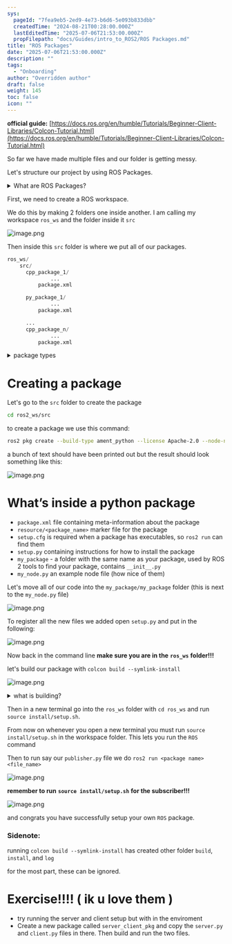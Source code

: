 ```yaml
---
sys:
  pageId: "7fea9eb5-2ed9-4e73-b6d6-5e093b833dbb"
  createdTime: "2024-08-21T00:28:00.000Z"
  lastEditedTime: "2025-07-06T21:53:00.000Z"
  propFilepath: "docs/Guides/intro_to_ROS2/ROS Packages.md"
title: "ROS Packages"
date: "2025-07-06T21:53:00.000Z"
description: ""
tags:
  - "Onboarding"
author: "Overridden author"
draft: false
weight: 145
toc: false
icon: ""
---
```


**official guide:** [https://docs.ros.org/en/humble/Tutorials/Beginner-Client-Libraries/Colcon-Tutorial.html](https://docs.ros.org/en/humble/Tutorials/Beginner-Client-Libraries/Colcon-Tutorial.html)

So far we have made multiple files and our folder is getting messy.

Let's structure our project by using ROS Packages.

<details>
      <summary>What are ROS Packages?</summary>
      ROS Packages are, as the name implies, packages of code that are highly sharable between ROS developers.
  </details>

First, we need to create a ROS workspace.

We do this by making 2 folders one inside another. I am calling my workspace `ros_ws` and the folder inside it `src`

![image.png](https://prod-files-secure.s3.us-west-2.amazonaws.com/d518164a-d88e-44d1-a4ee-3adb3bd8bce0/70706947-fd18-4537-a67b-e12946812d31/image.png?X-Amz-Algorithm=AWS4-HMAC-SHA256&X-Amz-Content-Sha256=UNSIGNED-PAYLOAD&X-Amz-Credential=ASIAZI2LB466YHGNPXS5%2F20250717%2Fus-west-2%2Fs3%2Faws4_request&X-Amz-Date=20250717T190954Z&X-Amz-Expires=3600&X-Amz-Security-Token=IQoJb3JpZ2luX2VjEGMaCXVzLXdlc3QtMiJHMEUCIQDHpymfDIIryV9s81LticE9aGSblZ9g2y7Dp6X1ARfSoQIgUw%2Fso%2FZjn65lOX7gIKeWQTpAUdGioWATXVHiuj70US4q%2FwMIfBAAGgw2Mzc0MjMxODM4MDUiDOC1onx4fXw6HN75OSrcAy3P0JjeoV838%2BJ6DjI7QuSPpOCpLbgFiv2F3YIeksaZ0n9YlfkMSZ2Ju39iqiGuN5cD5n3IAy8Fg7JQmhBDZqYlIQiDOm73bU23huNlyKEouliA4l4C2UYViILm63dj4LJzhPyQn0akwOnuLCQc0FTuRhg6aAjHb4vvZTASPrKEhX0PD8DCFYF3I0K%2BAkWQ0yHJrOrau5zkyl1wlTALqhL8G8yjsVHNewPULmx5eZGI2VvZHym%2BrMooQCk0VayycdazewhSbTa7O5ZcYSjo97WcdfeMxAnrzLTAW%2B940E7BymvAT3X0qcx7X8BEwxCVqOCXJ8txcxo4hDe8k%2FKdG0P79zpRoUR7dV9mvmMRhNwNUJieH5XsJajVB8UjLrw7VdjoUwDXnbnckCvw9Br07ErAhuF0jKzUomNN9t9lBcE7EF9YBlRRlWvXNumd%2FJNtk2MYut3vPFnC4vhd3idS6ioCDhExOHROHsZB56F1P5UA9SxqfclJWZtEPI2tSnw1pEKRrqodkjTm%2Bkbk96jIZ4dXJRY722MxlCILlJnfIpuWPCHl%2F%2FI4zOhXPdPbwVJl2zwMPLByb%2B52qraYWtxelK4Si9xqKLxbE5iekp44Z4%2BsW6iDqBi6yhh6Tw%2BKMMqN5cMGOqUB4IxuXIGs19CgXXTQaulOlvnRbeKEWdf5JH7XUcxkvj59vGwF1qvzKkEvtcWGl1%2FssF%2BdX%2BlN6JI83fPEVFRImbBP7XE0hEMtilIvDaTzYQM%2B5vsfanehGcL3IbA0SE9Lvk0j34K5ufcPrqJfF2J5mJP1YDHKuTF2ykeglX0X6AS9JQrwZuy6qKeybSSzrfXGZTzQKLJLvEaB%2BvJ4aBjKRYFZCeBK&X-Amz-Signature=4f7be9e76617246a631dc95e38eab0e54438edbc377556f43e45fce57ead5622&X-Amz-SignedHeaders=host&x-amz-checksum-mode=ENABLED&x-id=GetObject)

Then inside this `src` folder is where we put all of our packages.

```python
ros_ws/
    src/
      cpp_package_1/
		      ...
          package.xml

      py_package_1/
		      ...
          package.xml

      ...
      cpp_package_n/
		      ...
          package.xml

```

<details>

<summary>package types</summary>

packages can be either `C++` or python.

the intern file structure is different for each but for this guide we will stick to creating python packages

</details>

# Creating a package

Let's go to the `src` folder to create the package

```bash
cd ros2_ws/src
```

to create a package we use this command:

```bash
ros2 pkg create --build-type ament_python --license Apache-2.0 --node-name my_node my_package
```

a bunch of text should have been printed out but the result should look something like this:

![image.png](https://prod-files-secure.s3.us-west-2.amazonaws.com/d518164a-d88e-44d1-a4ee-3adb3bd8bce0/e6cf1e3f-8512-4a3e-b131-079f800bf3e8/image.png?X-Amz-Algorithm=AWS4-HMAC-SHA256&X-Amz-Content-Sha256=UNSIGNED-PAYLOAD&X-Amz-Credential=ASIAZI2LB466YHGNPXS5%2F20250717%2Fus-west-2%2Fs3%2Faws4_request&X-Amz-Date=20250717T190954Z&X-Amz-Expires=3600&X-Amz-Security-Token=IQoJb3JpZ2luX2VjEGMaCXVzLXdlc3QtMiJHMEUCIQDHpymfDIIryV9s81LticE9aGSblZ9g2y7Dp6X1ARfSoQIgUw%2Fso%2FZjn65lOX7gIKeWQTpAUdGioWATXVHiuj70US4q%2FwMIfBAAGgw2Mzc0MjMxODM4MDUiDOC1onx4fXw6HN75OSrcAy3P0JjeoV838%2BJ6DjI7QuSPpOCpLbgFiv2F3YIeksaZ0n9YlfkMSZ2Ju39iqiGuN5cD5n3IAy8Fg7JQmhBDZqYlIQiDOm73bU23huNlyKEouliA4l4C2UYViILm63dj4LJzhPyQn0akwOnuLCQc0FTuRhg6aAjHb4vvZTASPrKEhX0PD8DCFYF3I0K%2BAkWQ0yHJrOrau5zkyl1wlTALqhL8G8yjsVHNewPULmx5eZGI2VvZHym%2BrMooQCk0VayycdazewhSbTa7O5ZcYSjo97WcdfeMxAnrzLTAW%2B940E7BymvAT3X0qcx7X8BEwxCVqOCXJ8txcxo4hDe8k%2FKdG0P79zpRoUR7dV9mvmMRhNwNUJieH5XsJajVB8UjLrw7VdjoUwDXnbnckCvw9Br07ErAhuF0jKzUomNN9t9lBcE7EF9YBlRRlWvXNumd%2FJNtk2MYut3vPFnC4vhd3idS6ioCDhExOHROHsZB56F1P5UA9SxqfclJWZtEPI2tSnw1pEKRrqodkjTm%2Bkbk96jIZ4dXJRY722MxlCILlJnfIpuWPCHl%2F%2FI4zOhXPdPbwVJl2zwMPLByb%2B52qraYWtxelK4Si9xqKLxbE5iekp44Z4%2BsW6iDqBi6yhh6Tw%2BKMMqN5cMGOqUB4IxuXIGs19CgXXTQaulOlvnRbeKEWdf5JH7XUcxkvj59vGwF1qvzKkEvtcWGl1%2FssF%2BdX%2BlN6JI83fPEVFRImbBP7XE0hEMtilIvDaTzYQM%2B5vsfanehGcL3IbA0SE9Lvk0j34K5ufcPrqJfF2J5mJP1YDHKuTF2ykeglX0X6AS9JQrwZuy6qKeybSSzrfXGZTzQKLJLvEaB%2BvJ4aBjKRYFZCeBK&X-Amz-Signature=a941b559a3c0465460844c394909e0acc69e11aa043224ee0b3e861456675e75&X-Amz-SignedHeaders=host&x-amz-checksum-mode=ENABLED&x-id=GetObject)

# What’s inside a python package

- `package.xml` file containing meta-information about the package
- `resource/<package_name>` marker file for the package
- `setup.cfg` is required when a package has executables, so `ros2 run` can find them
- `setup.py` containing instructions for how to install the package
- `my_package` - a folder with the same name as your package, used by ROS 2 tools to find your package, contains `__init__.py`
- `my_node.py` an example node file (how nice of them)

Let's move all of our code into the `my_package/my_package` folder (this is next to the `my_node.py` file)

![image.png](https://prod-files-secure.s3.us-west-2.amazonaws.com/d518164a-d88e-44d1-a4ee-3adb3bd8bce0/9ce58f11-0da9-4d3e-b86d-506a9685d378/image.png?X-Amz-Algorithm=AWS4-HMAC-SHA256&X-Amz-Content-Sha256=UNSIGNED-PAYLOAD&X-Amz-Credential=ASIAZI2LB466YHGNPXS5%2F20250717%2Fus-west-2%2Fs3%2Faws4_request&X-Amz-Date=20250717T190954Z&X-Amz-Expires=3600&X-Amz-Security-Token=IQoJb3JpZ2luX2VjEGMaCXVzLXdlc3QtMiJHMEUCIQDHpymfDIIryV9s81LticE9aGSblZ9g2y7Dp6X1ARfSoQIgUw%2Fso%2FZjn65lOX7gIKeWQTpAUdGioWATXVHiuj70US4q%2FwMIfBAAGgw2Mzc0MjMxODM4MDUiDOC1onx4fXw6HN75OSrcAy3P0JjeoV838%2BJ6DjI7QuSPpOCpLbgFiv2F3YIeksaZ0n9YlfkMSZ2Ju39iqiGuN5cD5n3IAy8Fg7JQmhBDZqYlIQiDOm73bU23huNlyKEouliA4l4C2UYViILm63dj4LJzhPyQn0akwOnuLCQc0FTuRhg6aAjHb4vvZTASPrKEhX0PD8DCFYF3I0K%2BAkWQ0yHJrOrau5zkyl1wlTALqhL8G8yjsVHNewPULmx5eZGI2VvZHym%2BrMooQCk0VayycdazewhSbTa7O5ZcYSjo97WcdfeMxAnrzLTAW%2B940E7BymvAT3X0qcx7X8BEwxCVqOCXJ8txcxo4hDe8k%2FKdG0P79zpRoUR7dV9mvmMRhNwNUJieH5XsJajVB8UjLrw7VdjoUwDXnbnckCvw9Br07ErAhuF0jKzUomNN9t9lBcE7EF9YBlRRlWvXNumd%2FJNtk2MYut3vPFnC4vhd3idS6ioCDhExOHROHsZB56F1P5UA9SxqfclJWZtEPI2tSnw1pEKRrqodkjTm%2Bkbk96jIZ4dXJRY722MxlCILlJnfIpuWPCHl%2F%2FI4zOhXPdPbwVJl2zwMPLByb%2B52qraYWtxelK4Si9xqKLxbE5iekp44Z4%2BsW6iDqBi6yhh6Tw%2BKMMqN5cMGOqUB4IxuXIGs19CgXXTQaulOlvnRbeKEWdf5JH7XUcxkvj59vGwF1qvzKkEvtcWGl1%2FssF%2BdX%2BlN6JI83fPEVFRImbBP7XE0hEMtilIvDaTzYQM%2B5vsfanehGcL3IbA0SE9Lvk0j34K5ufcPrqJfF2J5mJP1YDHKuTF2ykeglX0X6AS9JQrwZuy6qKeybSSzrfXGZTzQKLJLvEaB%2BvJ4aBjKRYFZCeBK&X-Amz-Signature=1ed6c704123863f0deb1c6ad5bbee66b3c2bd01743a00c0971166511018947e4&X-Amz-SignedHeaders=host&x-amz-checksum-mode=ENABLED&x-id=GetObject)

To register all the new files we added open `setup.py` and put in the following:

![image.png](https://prod-files-secure.s3.us-west-2.amazonaws.com/d518164a-d88e-44d1-a4ee-3adb3bd8bce0/1cd7c262-4cae-4496-9d75-c178537d24a2/image.png?X-Amz-Algorithm=AWS4-HMAC-SHA256&X-Amz-Content-Sha256=UNSIGNED-PAYLOAD&X-Amz-Credential=ASIAZI2LB466YHGNPXS5%2F20250717%2Fus-west-2%2Fs3%2Faws4_request&X-Amz-Date=20250717T190954Z&X-Amz-Expires=3600&X-Amz-Security-Token=IQoJb3JpZ2luX2VjEGMaCXVzLXdlc3QtMiJHMEUCIQDHpymfDIIryV9s81LticE9aGSblZ9g2y7Dp6X1ARfSoQIgUw%2Fso%2FZjn65lOX7gIKeWQTpAUdGioWATXVHiuj70US4q%2FwMIfBAAGgw2Mzc0MjMxODM4MDUiDOC1onx4fXw6HN75OSrcAy3P0JjeoV838%2BJ6DjI7QuSPpOCpLbgFiv2F3YIeksaZ0n9YlfkMSZ2Ju39iqiGuN5cD5n3IAy8Fg7JQmhBDZqYlIQiDOm73bU23huNlyKEouliA4l4C2UYViILm63dj4LJzhPyQn0akwOnuLCQc0FTuRhg6aAjHb4vvZTASPrKEhX0PD8DCFYF3I0K%2BAkWQ0yHJrOrau5zkyl1wlTALqhL8G8yjsVHNewPULmx5eZGI2VvZHym%2BrMooQCk0VayycdazewhSbTa7O5ZcYSjo97WcdfeMxAnrzLTAW%2B940E7BymvAT3X0qcx7X8BEwxCVqOCXJ8txcxo4hDe8k%2FKdG0P79zpRoUR7dV9mvmMRhNwNUJieH5XsJajVB8UjLrw7VdjoUwDXnbnckCvw9Br07ErAhuF0jKzUomNN9t9lBcE7EF9YBlRRlWvXNumd%2FJNtk2MYut3vPFnC4vhd3idS6ioCDhExOHROHsZB56F1P5UA9SxqfclJWZtEPI2tSnw1pEKRrqodkjTm%2Bkbk96jIZ4dXJRY722MxlCILlJnfIpuWPCHl%2F%2FI4zOhXPdPbwVJl2zwMPLByb%2B52qraYWtxelK4Si9xqKLxbE5iekp44Z4%2BsW6iDqBi6yhh6Tw%2BKMMqN5cMGOqUB4IxuXIGs19CgXXTQaulOlvnRbeKEWdf5JH7XUcxkvj59vGwF1qvzKkEvtcWGl1%2FssF%2BdX%2BlN6JI83fPEVFRImbBP7XE0hEMtilIvDaTzYQM%2B5vsfanehGcL3IbA0SE9Lvk0j34K5ufcPrqJfF2J5mJP1YDHKuTF2ykeglX0X6AS9JQrwZuy6qKeybSSzrfXGZTzQKLJLvEaB%2BvJ4aBjKRYFZCeBK&X-Amz-Signature=7dccb221793436921e72424c7fa498950aa00d98e354304578b30d813466a4ab&X-Amz-SignedHeaders=host&x-amz-checksum-mode=ENABLED&x-id=GetObject)

Now back in the command line **make sure you are in the** **`ros_ws`** **folder!!!**

let's build our package with `colcon build --symlink-install`

![image.png](https://prod-files-secure.s3.us-west-2.amazonaws.com/d518164a-d88e-44d1-a4ee-3adb3bd8bce0/2f2a0d27-b173-48fd-b189-5f5c0ce65619/image.png?X-Amz-Algorithm=AWS4-HMAC-SHA256&X-Amz-Content-Sha256=UNSIGNED-PAYLOAD&X-Amz-Credential=ASIAZI2LB466YHGNPXS5%2F20250717%2Fus-west-2%2Fs3%2Faws4_request&X-Amz-Date=20250717T190954Z&X-Amz-Expires=3600&X-Amz-Security-Token=IQoJb3JpZ2luX2VjEGMaCXVzLXdlc3QtMiJHMEUCIQDHpymfDIIryV9s81LticE9aGSblZ9g2y7Dp6X1ARfSoQIgUw%2Fso%2FZjn65lOX7gIKeWQTpAUdGioWATXVHiuj70US4q%2FwMIfBAAGgw2Mzc0MjMxODM4MDUiDOC1onx4fXw6HN75OSrcAy3P0JjeoV838%2BJ6DjI7QuSPpOCpLbgFiv2F3YIeksaZ0n9YlfkMSZ2Ju39iqiGuN5cD5n3IAy8Fg7JQmhBDZqYlIQiDOm73bU23huNlyKEouliA4l4C2UYViILm63dj4LJzhPyQn0akwOnuLCQc0FTuRhg6aAjHb4vvZTASPrKEhX0PD8DCFYF3I0K%2BAkWQ0yHJrOrau5zkyl1wlTALqhL8G8yjsVHNewPULmx5eZGI2VvZHym%2BrMooQCk0VayycdazewhSbTa7O5ZcYSjo97WcdfeMxAnrzLTAW%2B940E7BymvAT3X0qcx7X8BEwxCVqOCXJ8txcxo4hDe8k%2FKdG0P79zpRoUR7dV9mvmMRhNwNUJieH5XsJajVB8UjLrw7VdjoUwDXnbnckCvw9Br07ErAhuF0jKzUomNN9t9lBcE7EF9YBlRRlWvXNumd%2FJNtk2MYut3vPFnC4vhd3idS6ioCDhExOHROHsZB56F1P5UA9SxqfclJWZtEPI2tSnw1pEKRrqodkjTm%2Bkbk96jIZ4dXJRY722MxlCILlJnfIpuWPCHl%2F%2FI4zOhXPdPbwVJl2zwMPLByb%2B52qraYWtxelK4Si9xqKLxbE5iekp44Z4%2BsW6iDqBi6yhh6Tw%2BKMMqN5cMGOqUB4IxuXIGs19CgXXTQaulOlvnRbeKEWdf5JH7XUcxkvj59vGwF1qvzKkEvtcWGl1%2FssF%2BdX%2BlN6JI83fPEVFRImbBP7XE0hEMtilIvDaTzYQM%2B5vsfanehGcL3IbA0SE9Lvk0j34K5ufcPrqJfF2J5mJP1YDHKuTF2ykeglX0X6AS9JQrwZuy6qKeybSSzrfXGZTzQKLJLvEaB%2BvJ4aBjKRYFZCeBK&X-Amz-Signature=8ba54eb8f259eec148ec4c871188426fb93aa6518c6edf767d428963ca28b1a4&X-Amz-SignedHeaders=host&x-amz-checksum-mode=ENABLED&x-id=GetObject)

<details>

<summary>what is building?</summary>

if you are a CS major at Rose-Hulman you will learn the answer to this in CSSE132

but TLDR; is it combines all the code files into one program that can be run easily 

</details>

Then in a new terminal go into the `ros_ws` folder with `cd ros_ws` and run `source install/setup.sh`. 

From now on whenever you open a new terminal you must run `source install/setup.sh` in the workspace folder. This lets you run the `ROS` command

Then to run say our `publisher.py` file we do `ros2 run <package name> <file_name>`

![image.png](https://prod-files-secure.s3.us-west-2.amazonaws.com/d518164a-d88e-44d1-a4ee-3adb3bd8bce0/4f4b1219-3a44-4632-aa0a-ce3471699f59/image.png?X-Amz-Algorithm=AWS4-HMAC-SHA256&X-Amz-Content-Sha256=UNSIGNED-PAYLOAD&X-Amz-Credential=ASIAZI2LB466YHGNPXS5%2F20250717%2Fus-west-2%2Fs3%2Faws4_request&X-Amz-Date=20250717T190954Z&X-Amz-Expires=3600&X-Amz-Security-Token=IQoJb3JpZ2luX2VjEGMaCXVzLXdlc3QtMiJHMEUCIQDHpymfDIIryV9s81LticE9aGSblZ9g2y7Dp6X1ARfSoQIgUw%2Fso%2FZjn65lOX7gIKeWQTpAUdGioWATXVHiuj70US4q%2FwMIfBAAGgw2Mzc0MjMxODM4MDUiDOC1onx4fXw6HN75OSrcAy3P0JjeoV838%2BJ6DjI7QuSPpOCpLbgFiv2F3YIeksaZ0n9YlfkMSZ2Ju39iqiGuN5cD5n3IAy8Fg7JQmhBDZqYlIQiDOm73bU23huNlyKEouliA4l4C2UYViILm63dj4LJzhPyQn0akwOnuLCQc0FTuRhg6aAjHb4vvZTASPrKEhX0PD8DCFYF3I0K%2BAkWQ0yHJrOrau5zkyl1wlTALqhL8G8yjsVHNewPULmx5eZGI2VvZHym%2BrMooQCk0VayycdazewhSbTa7O5ZcYSjo97WcdfeMxAnrzLTAW%2B940E7BymvAT3X0qcx7X8BEwxCVqOCXJ8txcxo4hDe8k%2FKdG0P79zpRoUR7dV9mvmMRhNwNUJieH5XsJajVB8UjLrw7VdjoUwDXnbnckCvw9Br07ErAhuF0jKzUomNN9t9lBcE7EF9YBlRRlWvXNumd%2FJNtk2MYut3vPFnC4vhd3idS6ioCDhExOHROHsZB56F1P5UA9SxqfclJWZtEPI2tSnw1pEKRrqodkjTm%2Bkbk96jIZ4dXJRY722MxlCILlJnfIpuWPCHl%2F%2FI4zOhXPdPbwVJl2zwMPLByb%2B52qraYWtxelK4Si9xqKLxbE5iekp44Z4%2BsW6iDqBi6yhh6Tw%2BKMMqN5cMGOqUB4IxuXIGs19CgXXTQaulOlvnRbeKEWdf5JH7XUcxkvj59vGwF1qvzKkEvtcWGl1%2FssF%2BdX%2BlN6JI83fPEVFRImbBP7XE0hEMtilIvDaTzYQM%2B5vsfanehGcL3IbA0SE9Lvk0j34K5ufcPrqJfF2J5mJP1YDHKuTF2ykeglX0X6AS9JQrwZuy6qKeybSSzrfXGZTzQKLJLvEaB%2BvJ4aBjKRYFZCeBK&X-Amz-Signature=efe4b9767b61c38d9533e622e157281ac0324cc6bda03489e9c65b91c41e60eb&X-Amz-SignedHeaders=host&x-amz-checksum-mode=ENABLED&x-id=GetObject)

**remember to run** **`source install/setup.sh`** **for the subscriber!!!**

![image.png](https://prod-files-secure.s3.us-west-2.amazonaws.com/d518164a-d88e-44d1-a4ee-3adb3bd8bce0/02121119-dad4-49ec-8356-c956108b4243/image.png?X-Amz-Algorithm=AWS4-HMAC-SHA256&X-Amz-Content-Sha256=UNSIGNED-PAYLOAD&X-Amz-Credential=ASIAZI2LB466YHGNPXS5%2F20250717%2Fus-west-2%2Fs3%2Faws4_request&X-Amz-Date=20250717T190954Z&X-Amz-Expires=3600&X-Amz-Security-Token=IQoJb3JpZ2luX2VjEGMaCXVzLXdlc3QtMiJHMEUCIQDHpymfDIIryV9s81LticE9aGSblZ9g2y7Dp6X1ARfSoQIgUw%2Fso%2FZjn65lOX7gIKeWQTpAUdGioWATXVHiuj70US4q%2FwMIfBAAGgw2Mzc0MjMxODM4MDUiDOC1onx4fXw6HN75OSrcAy3P0JjeoV838%2BJ6DjI7QuSPpOCpLbgFiv2F3YIeksaZ0n9YlfkMSZ2Ju39iqiGuN5cD5n3IAy8Fg7JQmhBDZqYlIQiDOm73bU23huNlyKEouliA4l4C2UYViILm63dj4LJzhPyQn0akwOnuLCQc0FTuRhg6aAjHb4vvZTASPrKEhX0PD8DCFYF3I0K%2BAkWQ0yHJrOrau5zkyl1wlTALqhL8G8yjsVHNewPULmx5eZGI2VvZHym%2BrMooQCk0VayycdazewhSbTa7O5ZcYSjo97WcdfeMxAnrzLTAW%2B940E7BymvAT3X0qcx7X8BEwxCVqOCXJ8txcxo4hDe8k%2FKdG0P79zpRoUR7dV9mvmMRhNwNUJieH5XsJajVB8UjLrw7VdjoUwDXnbnckCvw9Br07ErAhuF0jKzUomNN9t9lBcE7EF9YBlRRlWvXNumd%2FJNtk2MYut3vPFnC4vhd3idS6ioCDhExOHROHsZB56F1P5UA9SxqfclJWZtEPI2tSnw1pEKRrqodkjTm%2Bkbk96jIZ4dXJRY722MxlCILlJnfIpuWPCHl%2F%2FI4zOhXPdPbwVJl2zwMPLByb%2B52qraYWtxelK4Si9xqKLxbE5iekp44Z4%2BsW6iDqBi6yhh6Tw%2BKMMqN5cMGOqUB4IxuXIGs19CgXXTQaulOlvnRbeKEWdf5JH7XUcxkvj59vGwF1qvzKkEvtcWGl1%2FssF%2BdX%2BlN6JI83fPEVFRImbBP7XE0hEMtilIvDaTzYQM%2B5vsfanehGcL3IbA0SE9Lvk0j34K5ufcPrqJfF2J5mJP1YDHKuTF2ykeglX0X6AS9JQrwZuy6qKeybSSzrfXGZTzQKLJLvEaB%2BvJ4aBjKRYFZCeBK&X-Amz-Signature=08fc507f4fda0df4aa317b4bfd5cc5b61752a01c09591d1c632774d1a28984e4&X-Amz-SignedHeaders=host&x-amz-checksum-mode=ENABLED&x-id=GetObject)

and congrats you have successfully setup your own `ROS` package.

### Sidenote:

running `colcon build --symlink-install` has created other folder `build`, `install`, and `log`

for the most part, these can be ignored.

# Exercise!!!! ( ik u love them )

- try running the server and client setup but with in the enviroment
- Create a new package called `server_client_pkg` and copy the `server.py` and `client.py` files in there. Then build and run the two files.

